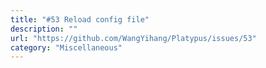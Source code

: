 ```yaml
---
title: "#53 Reload config file"
description: ""
url: "https://github.com/WangYihang/Platypus/issues/53"
category: "Miscellaneous"
---
```

